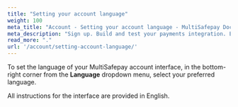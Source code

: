 ```yaml
---
title: "Setting your account language"
weight: 100
meta_title: "Account - Setting your account language - MultiSafepay Docs"
meta_description: "Sign up. Build and test your payments integration. Explore our products and services. Use our API reference, SDKs, and wrappers. Get support."
read_more: "."
url: '/account/setting-account-language/'
---
```


To set the language of your MultiSafepay account interface, in the bottom-right corner from the **Language** dropdown menu, select your preferred language.  

All instructions for the interface are provided in English. 